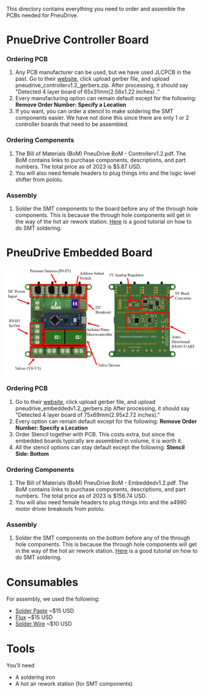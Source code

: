 This directory contains everything you need to order and assemble the PCBs needed for PneuDrive. 

# PnueDrive Controller Board
### Ordering PCB
1) Any PCB manufacturer can be used, but we have used JLCPCB in the past. Go to their [website](https://jlcpcb.com/), click upload gerber file, and upload pneudrive_controllerv1.2_gerbers.zip. After processing, it should say "Detected 4 layer board of 65x31mm(2.56x1.22 inches) ."
2) Every manufacturing option can remain default except for the following: **Remove Order Number: Specify a Location**
3) If you want, you can order a stencil to make soldering the SMT components easier. We have not done this since there are only 1 or 2 controller boards that need to be assembled.

### Ordering Components
1) The Bill of Materials (BoM) PneuDrive BoM - Controllerv1.2.pdf. The BoM contains links to purchase components, descriptions, and part numbers. The total price as of 2023 is $5.87 USD.
2) You will also need female headers to plug things into and the logic level shifter from pololu.

### Assembly
1) Solder the SMT components to the board before any of the through hole components. This is because the through hole components will get in the way of the hot air rework station. [Here](https://www.youtube.com/watch?v=fYInlAmPnGo&pp=ygUWc210IHNvbGRlcmluZyB0dXRvcmlhbA%3D%3D) is a good tutorial on how to do SMT soldering.




# PneuDrive Embedded Board
![Embedded Board](../resources/SingleBoardDiagram.png)
### Ordering PCB
1)  Go to their [website](https://jlcpcb.com/), click upload gerber file, and upload pneudrive_embeddedv1.2_gerbers.zip After processing, it should say "Detected 4 layer board of 75x69mm(2.95x2.72 inches)."
2)  Every option can remain default except for the following: **Remove Order Number: Specify a Location**
3)  Order Stencil together with PCB. This costs extra, but since the embedded boards typically are assembled in volume, it is worth it.
4)  All the stencil options can stay default except the following: **Stencil Side: Bottom**

### Ordering Components
1) The Bill of Materials (BoM) PneuDrive BoM - Embeddedv1.2.pdf. The BoM contains links to purchase components, descriptions, and part numbers. The total price as of 2023 is $156.74 USD.
2) You will also need female headers to plug things into and the a4990 motor driver breakouts from pololu.

### Assembly
1) Solder the SMT components on the bottom before any of the through hole components. This is because the through hole components will get in the way of the hot air rework station. [Here](https://www.youtube.com/watch?v=fYInlAmPnGo&pp=ygUWc210IHNvbGRlcmluZyB0dXRvcmlhbA%3D%3D) is a good tutorial on how to do SMT soldering.



# Consumables

For assembly, we used the following:
* [Solder Paste](https://www.amazon.com/Wonderway-Soldering-Electronics-CELLPHONE-Repairing/dp/B0BLSJQPR6/ref=sr_1_6?crid=6NIL0QUJVAGM&keywords=solder+paste&qid=1697561173&sprefix=solder+paste%2Caps%2C127&sr=8-6) ~$15 USD
* [Flux](https://www.amazon.com/Smooth-Flow-No-Clean-syringe-plunger/dp/B08KJRCYRH/ref=sr_1_1?crid=447AJ25QBNVN&keywords=chip+quik+nc191&qid=1697561249&sprefix=chip+quik+nc191%2Caps%2C107&sr=8-1) ~$15 USD
* [Solder Wire](https://www.amazon.com/Dia0-032in-0-11lb-Precision-Electronics-Soldering/dp/B07Q167J98/ref=sr_1_5?crid=2V5IWMRTC525D&keywords=solder+lead+free&qid=1697561457&sprefix=solder+lead+free%2Caps%2C109&sr=8-5) ~$10 USD

# Tools
You'll need
* A soldering iron
* A hot air rework station (for SMT components)
